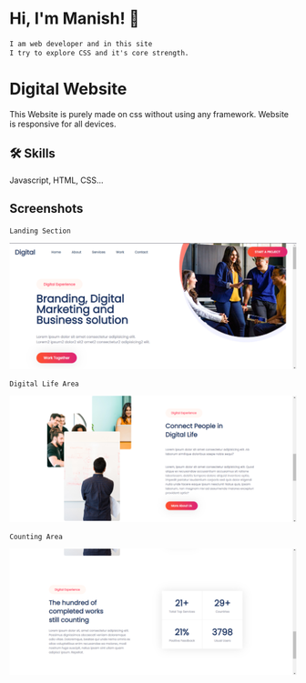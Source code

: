 
# Hi, I'm Manish! 👋
    I am web developer and in this site
    I try to explore CSS and it's core strength.

# Digital Website
This Website is purely made on css without using any framework. Website is responsive for all devices.



## 🛠 Skills
Javascript, HTML, CSS...


## Screenshots
    Landing Section
![App Screenshot](https://github.com/Decodeme007/DigitalHome.github.io/blob/main/assets/Screenshot/digital%20website%20ss1.png)

    Digital Life Area
![App Screenshot](https://github.com/Decodeme007/DigitalHome.github.io/blob/main/assets/Screenshot/digital%20website%20ss2.png)

    Counting Area
![App Screenshot](https://github.com/Decodeme007/DigitalHome.github.io/blob/main/assets/Screenshot/digital%20website%20ss3.png)

